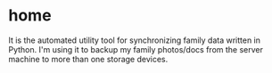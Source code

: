 home
====

It is the automated utility tool for synchronizing family data written in Python. 
I'm using it to backup my family photos/docs from the server machine to more than one storage devices.
